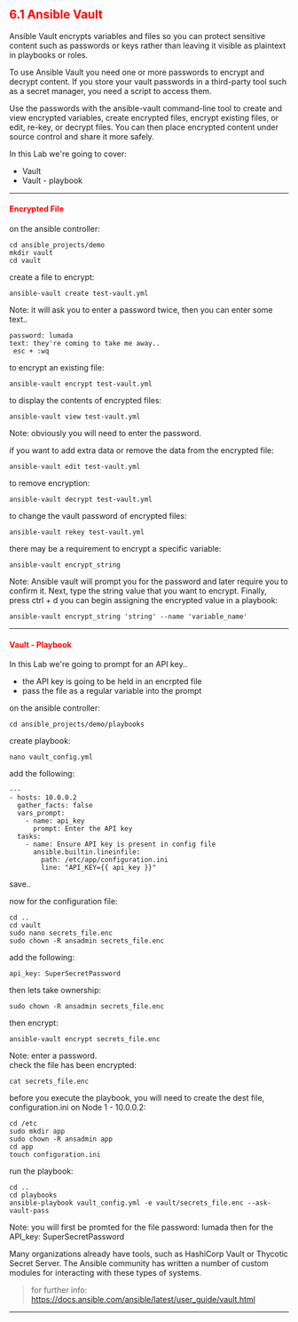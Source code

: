## <font color='red'> 6.1 Ansible Vault </font>
Ansible Vault encrypts variables and files so you can protect sensitive content such as passwords or keys rather than leaving it visible as plaintext in playbooks or roles.  

To use Ansible Vault you need one or more passwords to encrypt and decrypt content. If you store your vault passwords in a third-party tool such as a secret manager, you need a script to access them. 

Use the passwords with the ansible-vault command-line tool to create and view encrypted variables, create encrypted files, encrypt existing files, or edit, re-key, or decrypt files. You can then place encrypted content under source control and share it more safely.

In this Lab we're going to cover:
* Vault
* Vault - playbook
---

#### <font color='red'>Encrypted File</font>

on the ansible controller:
```
cd ansible_projects/demo
mkdir vault
cd vault
```
create a file to encrypt:
```
ansible-vault create test-vault.yml
```
Note: it will ask you to enter a password twice, then you can enter some text..
```
password: lumada  
text: they're coming to take me away..
 esc + :wq
```
to encrypt an existing file:
```
ansible-vault encrypt test-vault.yml
```
to display the contents of encrypted files:
```
ansible-vault view test-vault.yml
```
Note: obviously you will need to enter the password.

if you want to add extra data or remove the data from the encrypted file:
```
ansible-vault edit test-vault.yml
```
to remove encryption:
```
ansible-vault decrypt test-vault.yml
```
to change the vault password of encrypted files:
```
ansible-vault rekey test-vault.yml
```
there may be a requirement to encrypt a specific variable:
```
ansible-vault encrypt_string
```
Note: Ansible vault will prompt you for the password and later require you to confirm it. Next, type the string value that you want to encrypt. Finally, press ctrl + d
you can begin assigning the encrypted value in a playbook:
```
ansible-vault encrypt_string 'string' --name 'variable_name'
```

---

#### <font color='red'>Vault - Playbook</font>
In this Lab we're going to prompt for an API key..
* the API key is going to be held in an encrpted file
* pass the file as a regular variable into the prompt

on the ansible controller:
```
cd ansible_projects/demo/playbooks
```
create playbook:
```
nano vault_config.yml
```
add the following:
```
---
- hosts: 10.0.0.2
  gather_facts: false
  vars_prompt:
    - name: api_key
      prompt: Enter the API key
  tasks:
    - name: Ensure API key is present in config file
      ansible.builtin.lineinfile:
        path: /etc/app/configuration.ini
        line: "API_KEY={{ api_key }}"
```
save..

now for the configuration file:
```
cd ..
cd vault
sudo nano secrets_file.enc
sudo chown -R ansadmin secrets_file.enc
```
add the following:
```
api_key: SuperSecretPassword
```
then lets take ownership:
```
sudo chown -R ansadmin secrets_file.enc
```
then encrypt:
```
ansible-vault encrypt secrets_file.enc
```
Note: enter a password.  
check the file has been encrypted:
```
cat secrets_file.enc
```
before you execute the playbook, you will need to create the dest file, configuration.ini on Node 1 - 10.0.0.2:
```
cd /etc
sudo mkdir app
sudo chown -R ansadmin app
cd app
touch configuration.ini
```

run the playbook:
```
cd ..
cd playbooks
ansible-playbook vault_config.yml -e vault/secrets_file.enc --ask-vault-pass  
```
Note:  you will first be promted for the file password: lumada then for the API_key: SuperSecretPassword

Many organizations already have tools, such as HashiCorp Vault or Thycotic Secret Server. The Ansible community has written a number of custom modules for interacting with these types of systems.

  > for further info: https://docs.ansible.com/ansible/latest/user_guide/vault.html

---